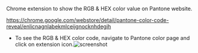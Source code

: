 Chrome extension to show the RGB &amp; HEX color value on Pantone website.

https://chrome.google.com/webstore/detail/pantone-color-code-reveal/enlicnagnlabekmlceijgnocknhdegih

- To see the RGB & HEX color code, navigate to Pantone color page and click on extension icon.![screenshot](https://user-images.githubusercontent.com/85768246/197371493-687572a9-792b-4350-9535-ca4bad70eb3d.jpg)
